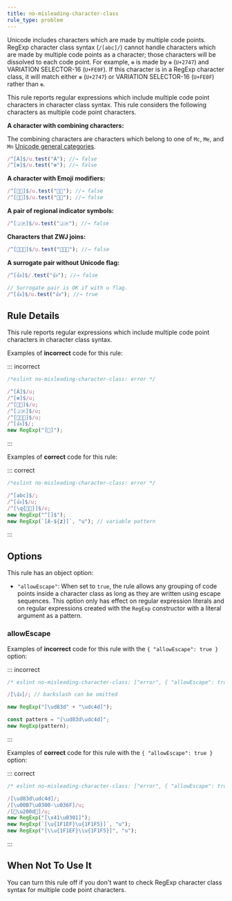 ```yaml
---
title: no-misleading-character-class
rule_type: problem
---
```






Unicode includes characters which are made by multiple code points.
RegExp character class syntax (`/[abc]/`) cannot handle characters which are made by multiple code points as a character; those characters will be dissolved to each code point. For example, `❇️` is made by `❇` (`U+2747`) and VARIATION SELECTOR-16 (`U+FE0F`). If this character is in a RegExp character class, it will match either `❇` (`U+2747`) or VARIATION SELECTOR-16 (`U+FE0F`) rather than `❇️`.

This rule reports regular expressions which include multiple code point characters in character class syntax. This rule considers the following characters as multiple code point characters.

**A character with combining characters:**

The combining characters are characters which belong to one of `Mc`, `Me`, and `Mn` [Unicode general categories](http://www.unicode.org/L2/L1999/UnicodeData.html#General%20Category).

```js
/^[Á]$/u.test("Á"); //→ false
/^[❇️]$/u.test("❇️"); //→ false
```

**A character with Emoji modifiers:**

```js
/^[👶🏻]$/u.test("👶🏻"); //→ false
/^[👶🏽]$/u.test("👶🏽"); //→ false
```

**A pair of regional indicator symbols:**

```js
/^[🇯🇵]$/u.test("🇯🇵"); //→ false
```

**Characters that ZWJ joins:**

```js
/^[👨‍👩‍👦]$/u.test("👨‍👩‍👦"); //→ false
```

**A surrogate pair without Unicode flag:**

```js
/^[👍]$/.test("👍"); //→ false

// Surrogate pair is OK if with u flag.
/^[👍]$/u.test("👍"); //→ true
```

## Rule Details

This rule reports regular expressions which include multiple code point characters in character class syntax.

Examples of **incorrect** code for this rule:

::: incorrect

```js
/*eslint no-misleading-character-class: error */

/^[Á]$/u;
/^[❇️]$/u;
/^[👶🏻]$/u;
/^[🇯🇵]$/u;
/^[👨‍👩‍👦]$/u;
/^[👍]$/;
new RegExp("[🎵]");
```

:::

Examples of **correct** code for this rule:

::: correct

```js
/*eslint no-misleading-character-class: error */

/^[abc]$/;
/^[👍]$/u;
/^[\q{👶🏻}]$/v;
new RegExp("^[]$");
new RegExp(`[Á-${z}]`, "u"); // variable pattern
```

:::

## Options

This rule has an object option:

* `"allowEscape"`: When set to `true`, the rule allows any grouping of code points inside a character class as long as they are written using escape sequences. This option only has effect on regular expression literals and on regular expressions created with the `RegExp` constructor with a literal argument as a pattern.

### allowEscape

Examples of **incorrect** code for this rule with the `{ "allowEscape": true }` option:

::: incorrect

```js
/* eslint no-misleading-character-class: ["error", { "allowEscape": true }] */

/[\👍]/; // backslash can be omitted

new RegExp("[\ud83d" + "\udc4d]");

const pattern = "[\ud83d\udc4d]";
new RegExp(pattern);
```

:::

Examples of **correct** code for this rule with the `{ "allowEscape": true }` option:

::: correct

```js
/* eslint no-misleading-character-class: ["error", { "allowEscape": true }] */

/[\ud83d\udc4d]/;
/[\u00B7\u0300-\u036F]/u;
/[👨\u200d👩]/u;
new RegExp("[\x41\u0301]");
new RegExp(`[\u{1F1EF}\u{1F1F5}]`, "u");
new RegExp("[\\u{1F1EF}\\u{1F1F5}]", "u");
```

:::

## When Not To Use It

You can turn this rule off if you don't want to check RegExp character class syntax for multiple code point characters.
